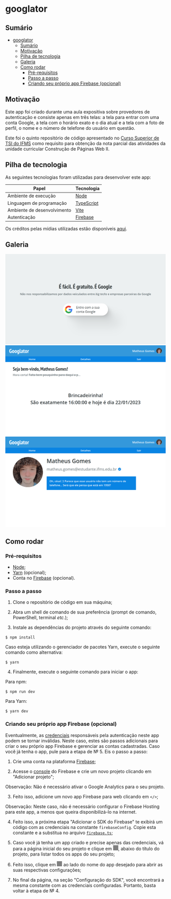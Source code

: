 # googlator

## Sumário

- [googlator](#googlator)
  - [Sumário](#sumário)
  - [Motivação](#motivação)
  - [Pilha de tecnologia](#pilha-de-tecnologia)
  - [Galeria](#galeria)
  - [Como rodar](#como-rodar)
    - [Pré-requisitos](#pré-requisitos)
    - [Passo a passo](#passo-a-passo)
    - [Criando seu próprio app Firebase (opcional)](#criando-seu-próprio-app-firebase-opcional)

## Motivação

Este app foi criado durante uma aula expositiva sobre provedores de autenticação e consiste apenas em três telas: a tela para entrar com uma conta Google, a tela com o horário exato e o dia atual e a tela com a foto de perfil, o nome e o número de telefone do usuário em questão.

Este foi o quinto repositório de código apresentado no [Curso Superior de TSI do IFMS](https://www.ifms.edu.br/campi/campus-aquidauana/cursos/graduacao/sistemas-para-internet/sistemas-para-internet) como requisito para obtenção da nota parcial das atividades da unidade curricular Construção de Páginas Web II.

## Pilha de tecnologia

As seguintes tecnologias foram utilizadas para desenvolver este app:

| Papel | Tecnologia |
|-|-|
| Ambiente de execução | [Node](https://nodejs.org/en/) |
| Linguagem de programação | [TypeScript](https://www.typescriptlang.org/) |
| Ambiente de desenvolvimento | [Vite](https://vitejs.dev/) |
| Autenticação | [Firebase](https://firebase.google.com/?hl=pt)|

Os créditos pelas mídias utilizadas estão disponíveis [aqui](./assets/README.md).

## Galeria

![Página de boas-vindas](./docs/welcome-page.png)
![Página inicial](./docs/home-page.png)
![Página de detalhes do usuário](./docs/user-details.png)

## Como rodar

### Pré-requisitos

- [Node](https://nodejs.org/en/download/);
- [Yarn](https://yarnpkg.com/) (opcional);
- Conta no [Firebase](https://firebase.google.com/?hl=pt) (opcional).

### Passo a passo

1. Clone o repositório de código em sua máquina;
   
2. Abra um shell de comando de sua preferência (prompt de comando, PowerShell, terminal _etc_.);

3. Instale as dependências do projeto através do seguinte comando:

```console
$ npm install
```

Caso esteja utilizando o gerenciador de pacotes Yarn, execute o seguinte comando como alternativa:

```console
$ yarn
```

4. Finalmente, execute o seguinte comando para iniciar o app:

Para npm:

```console
$ npm run dev
```

Para Yarn:

```console
$ yarn dev
```

### Criando seu próprio app Firebase (opcional)

Eventualmente, as [credenciais](./src/config/firebase.ts) responsáveis pela autenticação neste app podem se tornar inválidas. Neste caso, estes são passos adicionais para criar o seu próprio app Firebase e gerenciar as contas cadastradas. Caso você já tenha o app, pule para a etapa de &numero; 5. Eis o passo a passo:

1. Crie uma conta na plataforma [Firebase](https://firebase.google.com/?hl=pt);

2. Acesse o [console](https://console.firebase.google.com/) do Firebase e crie um novo projeto clicando em "Adicionar projeto";

Observação: Não é necessário ativar o Google Analytics para o seu projeto.

3. Feito isso, adicione um novo app Firebase para web clicando em `</>`;

Observação: Neste caso, não é necessário configurar o Firebase Hosting para este app, a menos que queira disponibilizá-lo na internet.

4. Feito isso, a próxima etapa "Adicionar o SDK do Firebase" te exibirá um código com as credenciais na constante `firebaseConfig`. Copie esta constante e a substitua no arquivo [`firebase.ts`](./src/config/firebase.ts);

5. Caso você já tenha um app criado e precise apenas das credenciais, vá para a página inicial do seu projeto e clique em <img alt="apps" style="filter: invert(.5)" src="./docs/nine-squares.svg" width="16px" height="16px" />, abaixo do título do projeto, para listar todos os apps do seu projeto;

6. Feito isso, clique em <img alt="configurações do app" style="filter: invert(.5)" src="./docs/gear-solid.svg" width="16px" height="16px" /> ao lado do nome do app desejado para abrir as suas respectivas configurações;

7. No final da página, na seção "Configuração do SDK", você encontrará a mesma constante com as credenciais configuradas. Portanto, basta voltar à etapa de &numero; 4.
